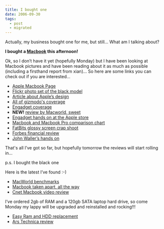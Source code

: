```yaml
---
title: I bought one
date: 2006-09-30
tags:
  - post
  - migrated
---
```


Actually, my business bought one for me, but still… What am I talking about?

**I bought a [Macbook](http://www.apple.com/macbook/) this afternoon!**

Ok, so I don’t have it yet (hopefully Monday) but I have been looking at Macbook pictures and have been reading about it as much as possible (including a firsthand report from xian)… So here are some links you can check out if you are interested…

- [Apple Macbook Page](http://www.apple.com/macbook/)
- [Flickr photo set of the black model](http://www.flickr.com/photos/pealco/sets/72057594136649292/)
- [Article about Apple’s design](http://www.appleinsider.com/article.php?id=1750)
- [All of gizmodo's coverage](http://gizmodo.com/gadgets/macbook/)
- [Engadget coverage](http://www.engadget.com/2006/05/16/apple-launches-macbook-13-inch-core-duo-black-and-white-cases/)
- **NEW!** [review by Macworld, sweet](http://www.macworld.com/2006/05/firstlooks/macbookfirst/index.php)
- [Engadget hands on at the Apple store](http://www.engadget.com/2006/05/17/hands-on-with-the-apple-macbook/)
- [Macbook and Macbook Pro comparison chart](http://store.apple.com/Catalog/US/Images/comparison_chart.html?siteID=lw9MynSeamY-YeeW149Vmk0SuMTYMKvCrw)
- [FatBits glossy screen crap shoot](http://arstechnica.com/staff/fatbits.ars/2006/5/16/4004)
- [Forbes financial review](http://www.forbes.com/markets/bonds/2006/05/16/apple-macbook-0516markets18.html)
- [John Waller’s hands on](http://www.johnwaller.org/apple/macbook/)

That's all I’ve got so far, but hopefully tomorrow the reviews will start rolling in…

p.s. I bought the black one

Here is the latest I’ve found :-)

- [MacWorld benchmarks](http://www.macworld.com/2006/05/firstlooks/macbookbench/index.php)
- [Macbook taken apart, all the way](http://www.kodawarisan.com/macbook/macbook001.html)
- [Cnet Macbook video review](http://reviews.cnet.com/Apple_MacBook_13_inch_2_0GHz_Intel_Core_Duo/4505-3121_7-31884384-2.html?tag=nav)

I’ve ordered 2gb of RAM and a 120gb SATA laptop hard drive, so come Monday my lappy will be upgraded and reinstalled and rocking!!!

- [Easy Ram and HDD replacement](http://youtube.com/watch?v=8c6ckjy-gdY "Video")
- [Ars Technica review](http://arstechnica.com/reviews/hardware/macbook.ars/1)
